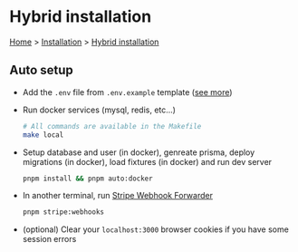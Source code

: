 # Hybrid installation

[Home](../../README.md) > [Installation](../Installation.md) > [Hybrid installation](./hybrid.md)

## Auto setup

- Add the `.env` file from `.env.example` template ([see more](../environment-variables.md))

- Run docker services (mysql, redis, etc...)

    ```bash
    # All commands are available in the Makefile
    make local
    ```

- Setup database and user (in docker), genreate prisma, deploy migrations (in docker), load fixtures (in docker) and run dev server

    ```bash
    pnpm install && pnpm auto:docker
    ```

- In another terminal, run [Stripe Webhook Forwarder](https://docs.stripe.com/webhooks/quickstart)

    ```bash
    pnpm stripe:webhooks
    ```

- (optional) Clear your `localhost:3000` browser cookies if you have some session errors
